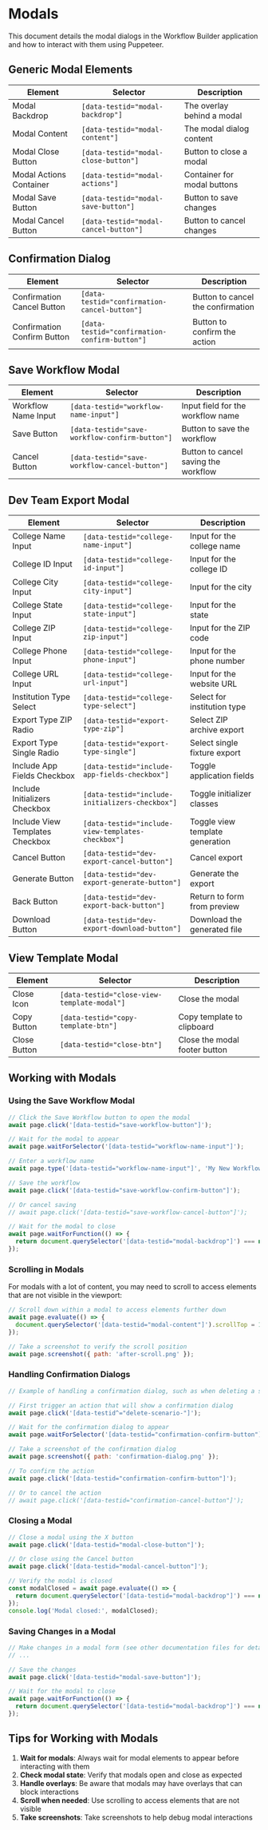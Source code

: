 # Modals

This document details the modal dialogs in the Workflow Builder application and how to interact with them using Puppeteer.

## Generic Modal Elements

| Element | Selector | Description |
|---------|----------|-------------|
| Modal Backdrop | `[data-testid="modal-backdrop"]` | The overlay behind a modal |
| Modal Content | `[data-testid="modal-content"]` | The modal dialog content |
| Modal Close Button | `[data-testid="modal-close-button"]` | Button to close a modal |
| Modal Actions Container | `[data-testid="modal-actions"]` | Container for modal buttons |
| Modal Save Button | `[data-testid="modal-save-button"]` | Button to save changes |
| Modal Cancel Button | `[data-testid="modal-cancel-button"]` | Button to cancel changes |

## Confirmation Dialog

| Element | Selector | Description |
|---------|----------|-------------|
| Confirmation Cancel Button | `[data-testid="confirmation-cancel-button"]` | Button to cancel the confirmation |
| Confirmation Confirm Button | `[data-testid="confirmation-confirm-button"]` | Button to confirm the action |

## Save Workflow Modal

| Element | Selector | Description |
|---------|----------|-------------|
| Workflow Name Input | `[data-testid="workflow-name-input"]` | Input field for the workflow name |
| Save Button | `[data-testid="save-workflow-confirm-button"]` | Button to save the workflow |
| Cancel Button | `[data-testid="save-workflow-cancel-button"]` | Button to cancel saving the workflow |

## Dev Team Export Modal

| Element | Selector | Description |
|---------|----------|-------------|
| College Name Input | `[data-testid="college-name-input"]` | Input for the college name |
| College ID Input | `[data-testid="college-id-input"]` | Input for the college ID |
| College City Input | `[data-testid="college-city-input"]` | Input for the city |
| College State Input | `[data-testid="college-state-input"]` | Input for the state |
| College ZIP Input | `[data-testid="college-zip-input"]` | Input for the ZIP code |
| College Phone Input | `[data-testid="college-phone-input"]` | Input for the phone number |
| College URL Input | `[data-testid="college-url-input"]` | Input for the website URL |
| Institution Type Select | `[data-testid="college-type-select"]` | Select for institution type |
| Export Type ZIP Radio | `[data-testid="export-type-zip"]` | Select ZIP archive export |
| Export Type Single Radio | `[data-testid="export-type-single"]` | Select single fixture export |
| Include App Fields Checkbox | `[data-testid="include-app-fields-checkbox"]` | Toggle application fields |
| Include Initializers Checkbox | `[data-testid="include-initializers-checkbox"]` | Toggle initializer classes |
| Include View Templates Checkbox | `[data-testid="include-view-templates-checkbox"]` | Toggle view template generation |
| Cancel Button | `[data-testid="dev-export-cancel-button"]` | Cancel export |
| Generate Button | `[data-testid="dev-export-generate-button"]` | Generate the export |
| Back Button | `[data-testid="dev-export-back-button"]` | Return to form from preview |
| Download Button | `[data-testid="dev-export-download-button"]` | Download the generated file |

## View Template Modal

| Element | Selector | Description |
|---------|----------|-------------|
| Close Icon | `[data-testid="close-view-template-modal"]` | Close the modal |
| Copy Button | `[data-testid="copy-template-btn"]` | Copy template to clipboard |
| Close Button | `[data-testid="close-btn"]` | Close the modal footer button |

## Working with Modals

### Using the Save Workflow Modal

```javascript
// Click the Save Workflow button to open the modal
await page.click('[data-testid="save-workflow-button"]');

// Wait for the modal to appear
await page.waitForSelector('[data-testid="workflow-name-input"]');

// Enter a workflow name
await page.type('[data-testid="workflow-name-input"]', 'My New Workflow');

// Save the workflow
await page.click('[data-testid="save-workflow-confirm-button"]');

// Or cancel saving
// await page.click('[data-testid="save-workflow-cancel-button"]');

// Wait for the modal to close
await page.waitForFunction(() => {
  return document.querySelector('[data-testid="modal-backdrop"]') === null;
});
```

### Scrolling in Modals

For modals with a lot of content, you may need to scroll to access elements that are not visible in the viewport:

```javascript
// Scroll down within a modal to access elements further down
await page.evaluate(() => {
  document.querySelector('[data-testid="modal-content"]').scrollTop = 1000;
});

// Take a screenshot to verify the scroll position
await page.screenshot({ path: 'after-scroll.png' });
```

### Handling Confirmation Dialogs

```javascript
// Example of handling a confirmation dialog, such as when deleting a scenario

// First trigger an action that will show a confirmation dialog
await page.click('[data-testid^="delete-scenario-"]');

// Wait for the confirmation dialog to appear
await page.waitForSelector('[data-testid="confirmation-confirm-button"]');

// Take a screenshot of the confirmation dialog
await page.screenshot({ path: 'confirmation-dialog.png' });

// To confirm the action
await page.click('[data-testid="confirmation-confirm-button"]');

// Or to cancel the action
// await page.click('[data-testid="confirmation-cancel-button"]');
```

### Closing a Modal

```javascript
// Close a modal using the X button
await page.click('[data-testid="modal-close-button"]');

// Or close using the Cancel button
await page.click('[data-testid="modal-cancel-button"]');

// Verify the modal is closed
const modalClosed = await page.evaluate(() => {
  return document.querySelector('[data-testid="modal-backdrop"]') === null;
});
console.log('Modal closed:', modalClosed);
```

### Saving Changes in a Modal

```javascript
// Make changes in a modal form (see other documentation files for details)
// ...

// Save the changes
await page.click('[data-testid="modal-save-button"]');

// Wait for the modal to close
await page.waitForFunction(() => {
  return document.querySelector('[data-testid="modal-backdrop"]') === null;
});
```

## Tips for Working with Modals

1. **Wait for modals**: Always wait for modal elements to appear before interacting with them
2. **Check modal state**: Verify that modals open and close as expected
3. **Handle overlays**: Be aware that modals may have overlays that can block interactions
4. **Scroll when needed**: Use scrolling to access elements that are not visible
5. **Take screenshots**: Take screenshots to help debug modal interactions
